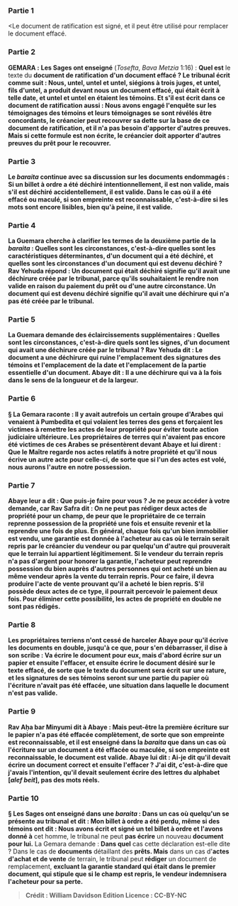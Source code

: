 
### Partie 1
<Le document de ratification est signé, et il peut être utilisé pour remplacer le document effacé.

### Partie 2
<strong>GEMARA :</strong> <b>Les Sages ont enseigné</b> (<i>Tosefta</i>, <i>Bava Metzia</i> 1:16) : <b>Quel est</b> le texte du <b>document de ratification</b> <b>d'un document effacé ? Le tribunal écrit comme suit : <b>Nous, untel, untel et untel, siégions à trois</b> juges, et <b>untel, fils d'untel, a produit devant nous un document effacé,</b> qui était écrit <b>à telle date, et untel et untel</b> en étaient <b>les témoins. Et s'il est écrit dans</b> ce document de ratification aussi : <b>Nous avons engagé</b> l'enquête sur <b>les témoignages des témoins et leurs témoignages se sont révélés</b> être <b>concordants,</b> le créancier peut <b>recouvrer</b> sa dette sur la base de ce document de ratification, <b>et il n'a pas besoin d'apporter</b> d'autres <b>preuves. Mais si</b> cette formule est <b>non</b> écrite, le créancier <b>doit apporter</b> d'autres <b>preuves</b> du prêt pour le recouvrer.

### Partie 3
Le <i>baraita</i> continue avec sa discussion sur les documents endommagés : Si un billet à ordre a été <b>déchiré</b> intentionnellement, il est <b>non valide,</b> mais s'il <b>est déchiré</b> accidentellement, il est <b>valide.</b> Dans le cas où il <b>a été effacé ou maculé, si son empreinte est reconnaissable,</b> c'est-à-dire si les mots sont encore lisibles, bien qu'à peine, il est <b>valide.</b>

### Partie 4
La Guemara cherche à clarifier les termes de la deuxième partie de la <i>baraita</i> : <b>Quelles sont les circonstances,</b> c'est-à-dire quelles sont les caractéristiques déterminantes, d'un document qui a été <b>déchiré,</b> et <b>quelles sont les circonstances</b> d'un document qui <b>est devenu déchiré ? Rav Yehuda répond :</b> Un document qui était <b>déchiré</b> signifie qu'il avait <b>une déchirure</b> créée <b>par le tribunal,</b> parce qu'ils souhaitaient le rendre non valide en raison du paiement du prêt ou d'une autre circonstance. Un document qui <b>est devenu déchiré</b> signifie qu'il avait <b>une déchirure qui</b> n'a <b>pas</b> été créée <b>par le tribunal.</b>

### Partie 5
La Guemara demande des éclaircissements supplémentaires : <b>Quelles sont les circonstances,</b> c'est-à-dire quels sont les signes, d'un document qui avait <b>une déchirure</b> créée <b>par le tribunal ? Rav Yehuda dit :</b> Le document a une déchirure qui ruine <b>l'emplacement des signatures des témoins</b> <b>et l'emplacement de la date et l'emplacement de la partie essentielle</b> d'un document. <b>Abaye dit :</b> Il a <b>une déchirure</b> qui va à la fois <b>dans le sens de la longueur et de la largeur.</b>

### Partie 6
§ La Gemara raconte : Il y avait autrefois <b>un certain</b> groupe d'<b>Arabes qui venaient à Pumbedita</b> et <b>qui volaient les terres des gens</b> et forçaient les victimes à remettre les actes de leur propriété pour éviter toute action judiciaire ultérieure. <b>Les propriétaires de</b> terres qui n'avaient pas encore été victimes de ces Arabes <b>se présentèrent devant Abaye</b> et lui <b>dirent : Que le Maître regarde nos actes</b> relatifs à notre propriété <b>et qu'il nous écrive un autre acte pour celle-ci,</b> de sorte <b>que si l'un</b> des actes <b>est volé, nous aurons</b> l'autre <b>en notre possession.</b>

### Partie 7
Abaye <b>leur a dit : Que puis-je faire pour vous ? </b> Je ne peux accéder à votre demande, <b>car Rav Safra dit :</b> On ne peut <b>pas rédiger deux actes</b> de propriété <b>pour un champ, de peur</b> que le propriétaire de ce terrain <b>reprenne possession de la propriété</b> une fois <b>et</b> ensuite <b>revenir et la reprendre</b> une fois de plus. En général, chaque fois qu'un bien immobilier est vendu, une garantie est donnée à l'acheteur au cas où le terrain serait repris par le créancier du vendeur ou par quelqu'un d'autre qui prouverait que le terrain lui appartient légitimement. Si le vendeur du terrain repris n'a pas d'argent pour honorer la garantie, l'acheteur peut reprendre possession du bien auprès d'autres personnes qui ont acheté un bien au même vendeur après la vente du terrain repris. Pour ce faire, il devra produire l'acte de vente prouvant qu'il a acheté le bien repris. S'il possède deux actes de ce type, il pourrait percevoir le paiement deux fois. Pour éliminer cette possibilité, les actes de propriété en double ne sont pas rédigés.

### Partie 8
Les propriétaires terriens <b>n'ont cessé de harceler</b> Abaye pour qu'il écrive les documents en double, jusqu'à ce que, pour s'en débarrasser, <b>il dise à son scribe : Va écrire</b> le document <b>pour eux,</b> mais d'abord écrire sur un papier et ensuite l'effacer, et ensuite écrire le document désiré sur le texte effacé, de sorte que le texte du document sera écrit <b>sur une rature, et</b> les signatures de <b>ses témoins</b> seront <b>sur</b> une partie du <b>papier</b> où l'écriture n'avait pas été effacée, une situation dans <b>laquelle</b> le document n'est <b>pas valide.</b>

### Partie 9
<b>Rav Aḥa bar Minyumi dit à Abaye : Mais peut-être</b> la première écriture sur le papier n'a pas été effacée complètement, de sorte que <b>son empreinte est reconnaissable, et il est enseigné</b> dans la <i>baraita</i> que dans un cas où l'écriture sur un document <b>a été effacée ou maculée, si son empreinte est reconnaissable,</b> le document est <b>valide.</b> Abaye lui <b>dit : Ai-je dit</b> qu'il devait écrire <b>un document correct</b> et ensuite l'effacer ? <b>J'ai dit,</b> c'est-à-dire que j'avais l'intention, qu'il devait <b>seulement</b> écrire des lettres du <b>alphabet [<i>alef beit</i>],</b> pas des mots réels.

### Partie 10
§ <b>Les Sages ont enseigné</b> dans une <i>baraita</i> : Dans un cas où quelqu'un <b>se présente</b> au tribunal <b>et dit : Mon billet à ordre a été perdu, même si des témoins ont dit : Nous avons écrit et signé</b> un tel billet à ordre <b>et l'avons donné</b> à</b> cet homme, le tribunal ne peut <b>pas écrire</b> un nouveau <b>document pour lui.</b> La Gemara demande : <b>Dans quel</b> cas cette déclaration est-elle dite ? Dans</b> le cas de <b>documents</b> détaillant des <b>prêts. Mais</b> dans un cas d'<b>actes d'achat et de vente</b> de terrain, le tribunal peut <b>rédiger</b> un document de remplacement, <b>excluant la <b>garantie standard qui</b> était <b>dans</b> le premier document, qui stipule que si le champ est repris, le vendeur indemnisera l'acheteur pour sa perte.

>Crédit : William Davidson Edition
>Licence : CC-BY-NC